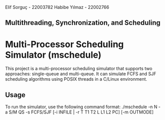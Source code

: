 Elif Sorguç - 22003782
Habibe Yılmaz - 22002766

## Multithreading, Synchronization, and Scheduling

# Multi-Processor Scheduling Simulator (mschedule)

This project is a multi-processor scheduling simulator that supports two approaches: single-queue and multi-queue. It can simulate FCFS and SJF scheduling algorithms using POSIX threads in a C/Linux environment.

## Usage

To run the simulator, use the following command format:
./mschedule -n N -a S/M QS -s FCFS/SJF [-i INFILE | -r T T1 T2 L L1 L2 PC] [-m OUTMODE]
